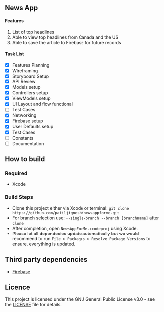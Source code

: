 ## News App

#### Features

1. List of top headlines
2. Able to view top headlines from Canada and the US
3. Able to save the article to Firebase for future records

#### Task List
- [X] Features Planning
- [X] Wireframing
- [X] Storyboard Setup
- [X] API Review
- [X] Models setup
- [X] Controllers setup
- [X] ViewModels setup
- [X] UI Layout and flow functional
- [ ] Test Cases
- [X] Networking
- [X] Firebase setup
- [X] User Defaults setup
- [X] Test Cases
- [ ] Constants
- [ ] Documentation

## How to build

### Required

- Xcode

### Build Steps

- Clone this project either via Xcode or terminal:
  `git clone https://github.com/patiljignesh/newsappforme.git` 
- For branch selection use:
  `--single-branch --branch [branchname]` after `clone`
- After completion, open `NewsAppForMe.xcodeproj` using Xcode.
- Please let all dependecies update automatically but we would recommend to run
  `File > Packages > Resolve Package Versions` to ensure, everything is updated.

## Third party dependencies

- [Firebase](https://github.com/firebase/)

## Licence

This project is licensed under the GNU General Public License v3.0 - see the [LICENSE](LICENSE) file for details.

